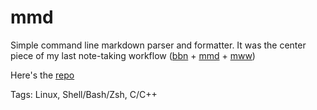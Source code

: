 # mmd

Simple command line markdown parser and formatter.
It was the center piece of my last note-taking workflow
([bbn](./index.html#bbn) + [mmd](#mmd) + [mww](./index.html#bbn))

Here's the [repo](https://github.com/hhhhhhhhhn/mmd)

Tags: Linux, Shell/Bash/Zsh, C/C++
